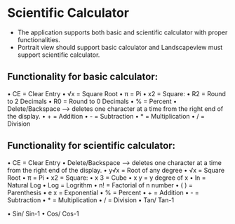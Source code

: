# Scientific Calculator
* The application supports both basic and scientific calculator with proper functionalities. 
* Portrait view should support basic calculator and Landscapeview must support scientific calculator. 

## Functionality for basic calculator:
• CE = Clear Entry
• √x = Square Root
• π = Pi
• x2 = Square:
• R2 = Round to 2 Decimals
• R0 = Round to 0 Decimals
• % = Percent
• Delete/Backspace --> deletes one character at a time from the right end of the
display.
• + = Addition
• - = Subtraction
• * = Multiplication
• / = Division

## Functionality for scientific calculator:
• CE = Clear Entry
• Delete/Backspace --> deletes one character at a time from the right end of the
display.
•
y√x = Root of any degree
• √x = Square Root
• π = Pi
• x2 = Square:
• x
3 = Cube
• x
y = y degree of x
• ln = Natural Log
• Log = Logrithm
• n! = Factorial of n number
• ( ) = Parenthesis
• e
x = Exponential
• % = Percent
• + = Addition
• - = Subtraction
• * = Multiplication
• / = Division
• Tan/ Tan-1

• Sin/ Sin-1
• Cos/ Cos-1